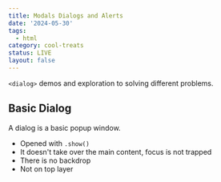 ```yaml
---
title: Modals Dialogs and Alerts
date: '2024-05-30'
tags:
  - html
category: cool-treats
status: LIVE
layout: false
---
```


<script>
	import Dialog from "$/demos/dialog/Dialog.demo";
	import Modal from "$/demos/dialog/Modal.demo";
	import Alert from "$/demos/dialog/Alert.demo";
	import AnimatedJS from "$/demos/dialog/AnimatedJS.demo";

</script>

`<dialog>` demos and exploration to solving different problems.

<!-- excerpt -->

## Basic Dialog

A dialog is a basic popup window.

- Opened with `.show()`
- It doesn't take over the main content, focus is not trapped
- There is no backdrop
- Not on top layer

<Dialog />

-

## Basic Modal

A dialog that takes over.

- Opened with `.showModal()`
- Blocks interaction of rest of page like alert()
- Focus is trapped withing the dialog
- On top layer
- Esc closes

<Modal />

### Side Note - Top Layer

Top layer is the fix for your z-index woes. It takes your content entirely out of the context of stacking order of CSS. This puts anything on top layer on top of all elements regardless of z-index. It creates a new "stacking context".

- .showModal() puts in top layer
- .show() uses z-index

---

## Alert

Nothing too fancy to make an alert, the dialog with showModal is the way to go here.

<Alert />

---

## Animation

<AnimatedJS />

### The JavaScript Solution

### The CSS Solution

## Can I Use Dialog Today?

<p class="ciu_embed" data-feature="mdn-html__elements__dialog" data-periods="future_1,current,past_1" data-accessible-colours="false">
</p>
